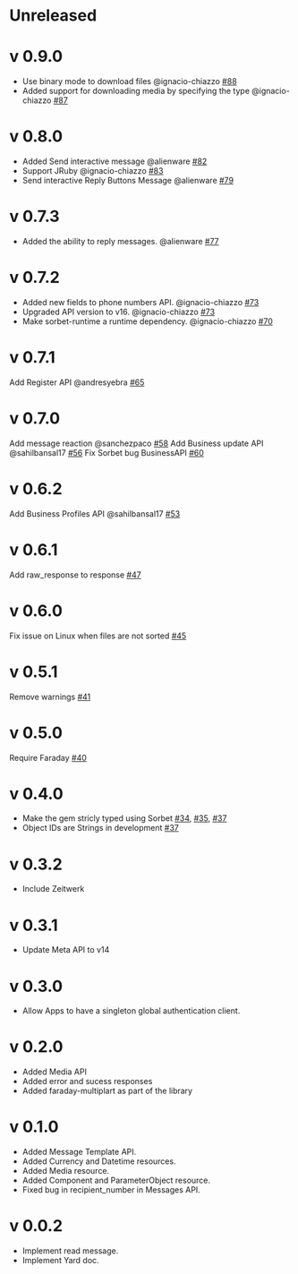 # Unreleased 

# v 0.9.0
- Use binary mode to download files @ignacio-chiazzo [#88](https://github.com/ignacio-chiazzo/ruby_whatsapp_sdk/pull/87)
- Added support for downloading media by specifying the type @ignacio-chiazzo [#87](https://github.com/ignacio-chiazzo/ruby_whatsapp_sdk/pull/87)

# v 0.8.0
- Added Send interactive message @alienware [#82](https://github.com/ignacio-chiazzo/ruby_whatsapp_sdk/pull/82) 
- Support JRuby @ignacio-chiazzo [#83](https://github.com/ignacio-chiazzo/ruby_whatsapp_sdk/pull/83)
- Send interactive Reply Buttons Message @alienware [#79](https://github.com/ignacio-chiazzo/ruby_whatsapp_sdk/pull/79)

# v 0.7.3
- Added the ability to reply messages. @alienware [#77](https://github.com/ignacio-chiazzo/ruby_whatsapp_sdk/pull/77)

# v 0.7.2
- Added new fields to phone numbers API. @ignacio-chiazzo [#73](https://github.com/ignacio-chiazzo/ruby_whatsapp_sdk/pull/73)
- Upgraded API version to v16. @ignacio-chiazzo [#73](https://github.com/ignacio-chiazzo/ruby_whatsapp_sdk/pull/73)
- Make sorbet-runtime a runtime dependency. @ignacio-chiazzo [#70](https://github.com/ignacio-chiazzo/ruby_whatsapp_sdk/pull/70)

# v 0.7.1
Add Register API @andresyebra [#65](https://github.com/ignacio-chiazzo/ruby_whatsapp_sdk/pull/65)

# v 0.7.0
Add message reaction @sanchezpaco [#58](https://github.com/ignacio-chiazzo/ruby_whatsapp_sdk/pull/58)
Add Business update API @sahilbansal17 [#56](https://github.com/ignacio-chiazzo/ruby_whatsapp_sdk/pull/56)
Fix Sorbet bug BusinessAPI [#60](https://github.com/ignacio-chiazzo/ruby_whatsapp_sdk/pull/60)

# v 0.6.2
Add Business Profiles API @sahilbansal17 [#53](https://github.com/ignacio-chiazzo/ruby_whatsapp_sdk/pull/53)

# v 0.6.1
Add raw_response to response [#47](https://github.com/ignacio-chiazzo/ruby_whatsapp_sdk/pull/46)

# v 0.6.0
Fix issue on Linux when files are not sorted [#45](https://github.com/ignacio-chiazzo/ruby_whatsapp_sdk/pull/45)

# v 0.5.1
Remove warnings [#41](https://github.com/ignacio-chiazzo/ruby_whatsapp_sdk/pull/41)

# v 0.5.0
Require Faraday [#40](https://github.com/ignacio-chiazzo/ruby_whatsapp_sdk/pull/40)

# v 0.4.0
- Make the gem stricly typed using Sorbet [#34](https://github.com/ignacio-chiazzo/ruby_whatsapp_sdk/pull/34), [#35](https://github.com/ignacio-chiazzo/ruby_whatsapp_sdk/pull/35), [#37](https://github.com/ignacio-chiazzo/ruby_whatsapp_sdk/pull/37)
- Object IDs are Strings in development [#37](https://github.com/ignacio-chiazzo/ruby_whatsapp_sdk/pull/37)

# v 0.3.2
- Include Zeitwerk

# v 0.3.1
- Update Meta API to v14

# v 0.3.0
- Allow Apps to have a singleton global authentication client.

# v 0.2.0
- Added Media API
- Added error and sucess responses
- Added faraday-multiplart as part of the library
 
# v 0.1.0
- Added Message Template API.
- Added Currency and Datetime resources.
- Added Media resource.
- Added Component and ParameterObject resource.
- Fixed bug in recipient_number in Messages API.

# v 0.0.2
- Implement read message.
- Implement Yard doc.
